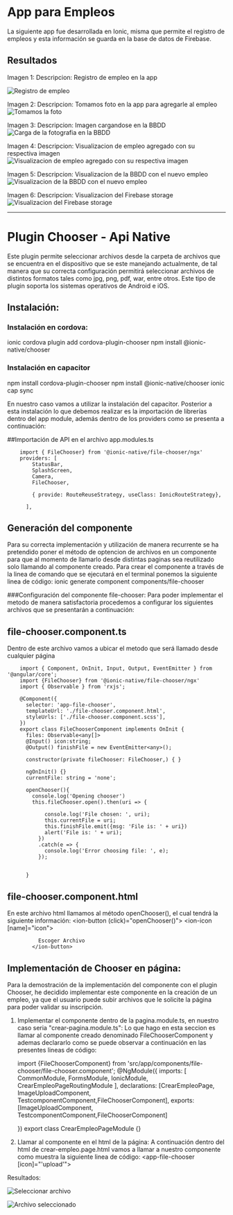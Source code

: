 # App para Empleos

La siguiente app fue desarrollada en Ionic, misma que permite el registro de empleos y esta información se guarda en la base de datos de Firebase.

## Resultados

Imagen 1:
Descripcion: Registro de empleo en la app

![Registro de empleo](1.PNG)

Imagen 2:
Descripcion: Tomamos foto en la app para agregarle al empleo
![Tomamos la foto](2.PNG)

Imagen 3:
Descripcion: Imagen cargandose en la BBDD
![Carga de la fotografia en la BBDD](3.PNG)

Imagen 4:
Descripcion: Visualizacion de empleo agregado con su respectiva imagen
![Visualizacion de empleo agregado con su respectiva imagen](4.PNG)

Imagen 5:
Descripcion: Visualizacion de la BBDD con el nuevo empleo
![Visualizacion de la BBDD con el nuevo empleo](5.PNG)

Imagen 6:
Descripcion: Visualizacion del Firebase storage
![Visualizacion del Firebase storage](6.PNG)


---------------------------------------------------------------------------
# Plugin Chooser - Api Native
Este plugin permite seleccionar archivos desde la carpeta de archivos que se encuentra en el dispositivo que se este manejando actualmente, de tal manera que su correcta configuración permitirá seleccionar archivos de distintos formatos tales como jpg, png, pdf, war, entre otros. Este tipo de plugin soporta los sistemas operativos de Android e iOS.


## Instalación:

### Instalación en cordova:
ionic cordova plugin add cordova-plugin-chooser
npm install @ionic-native/chooser

### Instalación en capacitor
npm install cordova-plugin-chooser
npm install @ionic-native/chooser
ionic cap sync

En nuestro caso vamos a utilizar la instalación del capacitor. Posterior a esta instalación lo que debemos realizar es la importación de librerías dentro del app module, además dentro de los providers como se presenta a continuación:


##Importación de API en el archivo app.modules.ts

        import { FileChooser} from '@ionic-native/file-chooser/ngx'
        providers: [
            StatusBar,
            SplashScreen,
            Camera,
            FileChooser,

            { provide: RouteReuseStrategy, useClass: IonicRouteStrategy},

          ],
  
## Generación del componente
Para su correcta implementación y utilización de manera recurrente se ha pretendido poner el método de optencion de archivos en un componente para que al momento de llamarlo desde distintas paginas sea reutilizado solo llamando al componente creado.
Para crear el componente a través de la linea de comando que se ejecutará en el terminal ponemos la siguiente linea de código:
ionic generate component components/file-chooser

###Configuración del componente file-chooser:
Para poder implementar el metodo de manera satisfactoria procedemos a configurar los siguientes archivos que se presentarán a continuación:

  ## file-chooser.component.ts
  Dentro de este archivo vamos a ubicar el metodo que será llamado desde cualquier página
  
        import { Component, OnInit, Input, Output, EventEmitter } from '@angular/core';
        import {FileChooser} from '@ionic-native/file-chooser/ngx'
        import { Observable } from 'rxjs';

        @Component({
          selector: 'app-file-chooser',
          templateUrl: './file-chooser.component.html',
          styleUrls: ['./file-chooser.component.scss'],
        })
        export class FileChooserComponent implements OnInit {
          files: Observable<any[]>
          @Input() icon:string;
          @Output() finishFile = new EventEmitter<any>();

          constructor(private fileChooser: FileChooser,) { }

          ngOnInit() {}
          currentFile: string = 'none';

          openChooser(){
            console.log('Opening chooser')
            this.fileChooser.open().then(uri => {

                console.log('File chosen: ', uri);
                this.currentFile = uri;
                this.finishFile.emit({msg: 'File is: ' + uri})
                alert('File is: ' + uri);
              })
              .catch(e => {
                console.log('Error choosing file: ', e);
              });


          }
          
  ## file-chooser.component.html
 En este archivo html llamamos al método openChooser(), el cual tendrá la siguiente información:
             <ion-button (click)="openChooser()">
              <ion-icon [name]="icon"></ion-icon>

              Escoger Archivo
            </ion-button>




## Implementación de Chooser en página:
Para la demostración de la implementación del componente con el plugin Chooser, he decidido implementar este componente en la creación de un empleo, ya que el usuario puede subir archivos que le solicite la página para poder validar su inscripción.

1) Implementar el componente dentro de la pagina.module.ts, en nuestro caso seria "crear-pagina.module.ts":
Lo que hago en esta seccion es llamar al componente creado denominado FileChooserComponent y ademas declararlo como se puede observar a continuación en las presentes lineas de código:

    import {FileChooserComponent} from 'src/app/components/file-chooser/file-chooser.component';
    @NgModule({
      imports: [
        CommonModule,
        FormsModule,
        IonicModule,
        CrearEmpleoPageRoutingModule
      ],
      declarations: [CrearEmpleoPage, ImageUploadComponent, TestcomponentComponent,FileChooserComponent],
      exports: [ImageUploadComponent, TestcomponentComponent,FileChooserComponent]

    })
    export class CrearEmpleoPageModule {}

2) Llamar al componente en el html de la página:
A continuación dentro del html de crear-empleo.page.html vamos a llamar a nuestro componente como muestra la siguiente linea de código:
<app-file-chooser [icon]="'upload'"></app-file-chooser>

Resultados:

![Seleccionar archivo](12.PNG)

![Archivo seleccionado](13.PNG)

